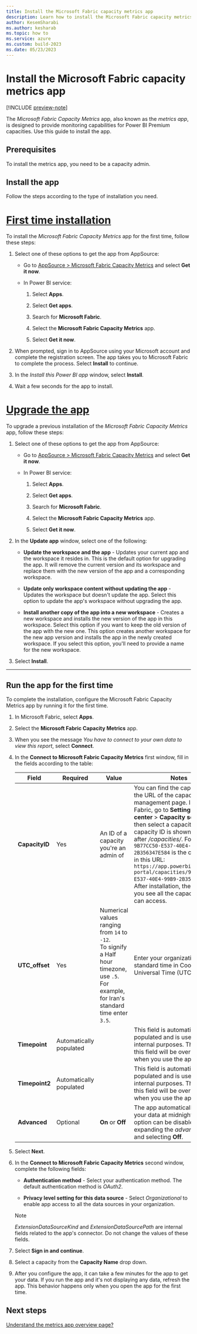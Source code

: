 ```yaml
---
title: Install the Microsoft Fabric capacity metrics app
description: Learn how to install the Microsoft Fabric capacity metrics app.
author: KesemSharabi
ms.author: kesharab
ms.topic: how to
ms.service: azure
ms.custom: build-2023
ms.date: 05/23/2023
---
```


# Install the Microsoft Fabric capacity metrics app

[!INCLUDE [preview-note](../includes/preview-note.md)]

The *Microsoft Fabric Capacity Metrics* app, also known as the *metrics app*, is designed to provide monitoring capabilities for Power BI Premium capacities. Use this guide to install the app.

## Prerequisites

To install the metrics app, you need to be a capacity admin.

## Install the app

Follow the steps according to the type of installation you need.

# [First time installation](#tab/1st)

To install the *Microsoft Fabric Capacity Metrics* app for the first time, follow these steps:

1. Select one of these options to get the app from AppSource:

    * Go to [AppSource > Microsoft Fabric Capacity Metrics](https://go.microsoft.com/fwlink/?linkid=2219875) and select **Get it now**.

    * In Power BI service:

        1. Select **Apps**.

        2. Select **Get apps**.

        3. Search for **Microsoft Fabric**.

        4. Select the **Microsoft Fabric Capacity Metrics** app.

        5. Select **Get it now**.

2. When prompted, sign in to AppSource using your Microsoft account and complete the registration screen. The app takes you to Microsoft Fabric to complete the process. Select **Install** to continue.

3. In the *Install this Power BI app* window, select **Install**.

4. Wait a few seconds for the app to install.

# [Upgrade the app](#tab/upgrade)

To upgrade a previous installation of the *Microsoft Fabric Capacity Metrics* app, follow these steps:

1. Select one of these options to get the app from AppSource:

    * Go to [AppSource > Microsoft Fabric Capacity Metrics](https://go.microsoft.com/fwlink/?linkid=2219875) and select **Get it now**.

    * In Power BI service:

        1. Select **Apps**.

        2. Select **Get apps**.

        3. Search for **Microsoft Fabric**.

        4. Select the **Microsoft Fabric Capacity Metrics** app.

        5. Select **Get it now**.

2. In the **Update app** window, select one of the following:

    * **Update the workspace and the app** - Updates your current app and the workspace it resides in. This is the default option for upgrading the app. It will remove the current version and its workspace and replace them with the new version of the app and a corresponding workspace.

    * **Update only workspace content without updating the app** - Updates the workspace but doesn't update the app. Select this option to update the app's workspace without upgrading the app.

    * **Install another copy of the app into a new workspace** - Creates a new workspace and installs the new version of the app in this workspace. Select this option if you want to keep the old version of the app with the new one. This option creates another workspace for the new app version and installs the app in the newly created workspace. If you select this option, you'll need to provide a name for the new workspace.

3. Select **Install**.

---

## Run the app for the first time

To complete the installation, configure the Microsoft Fabric Capacity Metrics app by running it for the first time.

1. In Microsoft Fabric, select **Apps**.

2. Select the **Microsoft Fabric Capacity Metrics** app.

3. When you see the message *You have to connect to your own data to view this report*, select **Connect**.

4. In the **Connect to Microsoft Fabric Capacity Metrics** first window, fill in the fields according to the table:

    |Field          |Required |Value    |Notes    |
    |---------------|---------|---------|---------|
    |**CapacityID** |Yes |An ID of a capacity you're an admin of |You can find the capacity ID in the URL of the capacity management page. In Microsoft Fabric, go to **Settings** > **Admin center** > **Capacity settings**, then select a capacity. The capacity ID is shown in the URL after */capacities/*. For example, `9B77CC50-E537-40E4-99B9-2B356347E584` is the capacity ID in this URL: `https://app.powerbi.com/admin-portal/capacities/9B77CC50-E537-40E4-99B9-2B356347E584`.</br> After installation, the app will let you see all the capacities you can access. |
    |**UTC_offset** |Yes |Numerical values ranging from `14` to `-12`.</br> To signify a Half hour timezone, use `.5`. For example, for Iran's standard time enter `3.5`.   |Enter your organization's standard time in Coordinated Universal Time (UTC). |
    |**Timepoint**  |Automatically populated  |         |This field is automatically populated and is used for internal purposes. The value in this field will be overwritten when you use the app. |
    |**Timepoint2** |Automatically populated  |         |This field is automatically populated and is used for internal purposes. The value in this field will be overwritten when you use the app. |
    |**Advanced**   |Optional |**On** or **Off** |The app automatically refreshed your data at midnight. This option can be disabled by expanding the *advanced* option and selecting **Off**. |

5. Select **Next**.

6. In the **Connect to Microsoft Fabric Capacity Metrics** second window, complete the following fields:

    * **Authentication method** - Select your authentication method. The default authentication method is *OAuth2*.

    * **Privacy level setting for this data source** - Select *Organizational* to enable app access to all the data sources in your organization.

    >[!NOTE]
    >*ExtensionDataSourceKind* and *ExtensionDataSourcePath* are internal fields related to the app's connector. Do not change the values of these fields.

7. Select **Sign in and continue**.

8. Select a capacity from the **Capacity Name** drop down.

9. After you configure the app, it can take a few minutes for the app to get your data. If you run the app and it's not displaying any data, refresh the app. This behavior happens only when you open the app for the first time.

## Next steps

[Understand the metrics app overview page?](metrics-app-overview-page.md)
